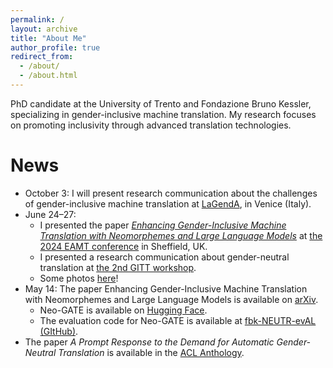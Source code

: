 ```yaml
---
permalink: /
layout: archive
title: "About Me"
author_profile: true
redirect_from: 
  - /about/
  - /about.html
---
```

PhD candidate at the University of Trento and Fondazione Bruno Kessler, specializing in 
gender-inclusive machine translation. 
My research focuses on promoting inclusivity through advanced translation technologies.

# News

* October 3: I will present research communication about the challenges of gender-inclusive machine translation at [LaGendA](https://www.unive.it/web/en/6465/home), in Venice (Italy).
* June 24–27: 
  * I presented the paper *[Enhancing Gender-Inclusive Machine Translation with Neomorphemes and Large Language Models](https://arxiv.org/abs/2405.08477)* at [the 2024 EAMT conference](https://eamt2024.sheffield.ac.uk/) in Sheffield, UK.
  * I presented a research communication about gender-neutral translation at [the 2nd GITT workshop](https://sites.google.com/tilburguniversity.edu/gitt2024).
  * Some photos [here](https://www.linkedin.com/feed/update/urn:li:activity:7213302941154217984/)!
* May 14: The paper Enhancing Gender-Inclusive Machine Translation with Neomorphemes and Large Language Models is available on [arXiv](https://arxiv.org/abs/2405.08477).
  * Neo-GATE is available on [Hugging Face](https://huggingface.co/datasets/FBK-MT/Neo-GATE).
  * The evaluation code for Neo-GATE is available at [fbk-NEUTR-evAL (GItHub)](https://github.com/hlt-mt/fbk-NEUTR-evAL/blob/main/solutions/Neo-GATE.md).
* The paper *A Prompt Response to the Demand for Automatic Gender-Neutral Translation* is available in the [ACL Anthology](https://aclanthology.org/2024.eacl-short.23/).
